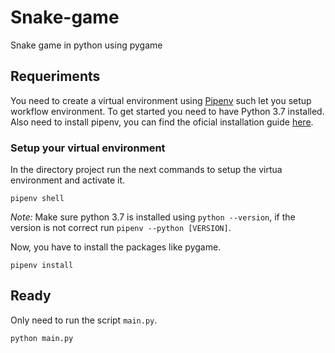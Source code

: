 # Snake-game
Snake game in python using pygame

## Requeriments
You need to create a virtual environment using [Pipenv](https://pipenv-fork.readthedocs.io/en/latest/) such let you setup workflow environment. 
To get started you need to have Python 3.7 installed. Also need to install pipenv, you can find the oficial installation guide [here](https://pipenv-fork.readthedocs.io/en/latest/#install-pipenv-today).

### Setup your virtual environment 
In the directory project run the next commands to setup the virtua environment and activate it.
```
pipenv shell 
```
*Note:* Make sure python 3.7 is installed using `python --version`, if the version is not correct run `pipenv --python [VERSION]`.

Now, you have to install the packages like pygame.
```
pipenv install 
```
## Ready
Only need to run the script `main.py`.
```
python main.py
```
